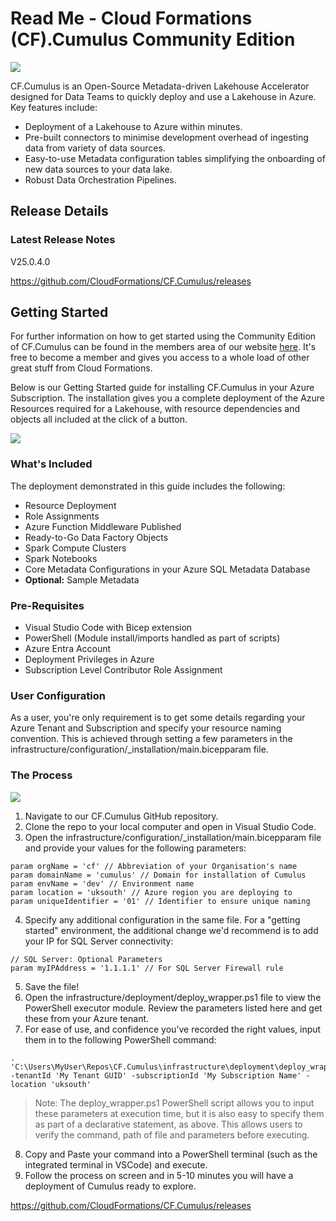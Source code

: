 # Read Me - Cloud Formations (CF).Cumulus Community Edition

[ ![](https://static.wixstatic.com/media/e66568_635e25cb91f44be580ef08cd83e68c6f~mv2.jpg/v1/crop/x_480,y_506,w_5433,h_2414/fill/w_2221,h_987,al_c,q_90,usm_0.66_1.00_0.01,enc_auto/Cumulus%20Diagram.jpg) ](https://static.wixstatic.com/media/e66568_635e25cb91f44be580ef08cd83e68c6f~mv2.jpg/v1/crop/x_480,y_506,w_5433,h_2414/fill/w_2221,h_987,al_c,q_90,usm_0.66_1.00_0.01,enc_auto/Cumulus%20Diagram.jpg)

CF.Cumulus is an Open-Source Metadata-driven Lakehouse Accelerator designed for Data Teams to quickly deploy and use a Lakehouse in Azure. Key features include:
* Deployment of a Lakehouse to Azure within minutes.
* Pre-built connectors to minimise development overhead of ingesting data from variety of data sources.
* Easy-to-use Metadata configuration tables simplifying the onboarding of new data sources to your data lake.
* Robust Data Orchestration Pipelines. 

## Release Details
### Latest Release Notes
V25.0.4.0

https://github.com/CloudFormations/CF.Cumulus/releases


## Getting Started
For further information on how to get started using the Community Edition of CF.Cumulus can be found in the members area of our website [here](https://www.cloudformations.org/cf-cumulus-deployment-guide/). It's free to become a member and gives you access to a whole load of other great stuff from Cloud Formations. 

Below is our Getting Started guide for installing CF.Cumulus in your Azure Subscription. The installation gives you a complete deployment of the Azure Resources required for a Lakehouse, with resource dependencies and objects all included at the click of a button.

[![](https://static.wixstatic.com/media/bacfcb_381bbf27373f4ea99dc919d8af47ff56~mv2.png)](https://static.wixstatic.com/media/bacfcb_381bbf27373f4ea99dc919d8af47ff56~mv2.png)

### What's Included
The deployment demonstrated in this guide includes the following:
* Resource Deployment
* Role Assignments
* Azure Function Middleware Published
* Ready-to-Go Data Factory Objects
* Spark Compute Clusters
* Spark Notebooks
* Core Metadata Configurations in your Azure SQL Metadata Database
* **Optional:** Sample Metadata


### Pre-Requisites
* Visual Studio Code with Bicep extension
* PowerShell (Module install/imports handled as part of scripts)
* Azure Entra Account
* Deployment Privileges in Azure
* Subscription Level Contributor Role Assignment


### User Configuration
As a user, you're only requirement is to get some details regarding your Azure Tenant and Subscription and specify your resource naming convention. This is achieved through setting a few parameters in the infrastructure/configuration/_installation/main.bicepparam file.


### The Process
[![](https://static.wixstatic.com/media/bacfcb_4c93b531a1264bd4a71ceefce9ac4061~mv2.png)](https://static.wixstatic.com/media/bacfcb_4c93b531a1264bd4a71ceefce9ac4061~mv2.png)

1. Navigate to our CF.Cumulus GitHub repository.
2. Clone the repo to your local computer and open in Visual Studio Code.
3. Open the infrastructure/configuration/_installation/main.bicepparam file and provide your values for the following parameters:

```
param orgName = 'cf' // Abbreviation of your Organisation's name
param domainName = 'cumulus' // Domain for installation of Cumulus
param envName = 'dev' // Environment name
param location = 'uksouth' // Azure region you are deploying to
param uniqueIdentifier = '01' // Identifier to ensure unique naming
```

4. Specify any additional configuration in the same file. For a "getting started" environment, the additional change we'd recommend is to add your IP for SQL Server connectivity:
```
// SQL Server: Optional Parameters
param myIPAddress = '1.1.1.1' // For SQL Server Firewall rule
```
5. Save the file!
6. Open the infrastructure/deployment/deploy_wrapper.ps1 file to view the PowerShell executor module. Review the parameters listed here and get these from your Azure tenant.
7. For ease of use, and confidence you've recorded the right values, input them in to the following PowerShell command:
```
. 'C:\Users\MyUser\Repos\CF.Cumulus\infrastructure\deployment\deploy_wrapper.ps1' -tenantId 'My Tenant GUID' -subscriptionId 'My Subscription Name' -location 'uksouth'
```
> Note: The deploy_wrapper.ps1 PowerShell script allows you to input these parameters at execution time, but it is also easy to specify them as part of a declarative statement, as above. This allows users to verify the command, path of file and parameters before executing.

8. Copy and Paste your command into a PowerShell terminal (such as the integrated terminal in VSCode) and execute.
9. Follow the process on screen and in 5-10 minutes you will have a deployment of Cumulus ready to explore.

https://github.com/CloudFormations/CF.Cumulus/releases
